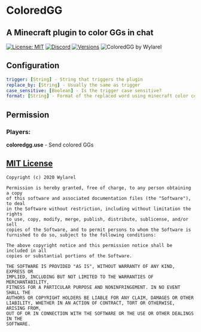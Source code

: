 # ColoredGG
## A Minecraft plugin to color GGs in chat
[![License: MIT](https://img.shields.io/badge/License-MIT-green.svg)](https://wylarel.com/mit/)
[![Discord](https://img.shields.io/badge/Chat-Discord-blue)](https://discord.gg/7qvmeh2)
[![Versions](https://img.shields.io/badge/Tested%20Versions-1.7.x%20--%201.16.x-orange)](#)
![ColoredGG by Wylarel](https://file.wylarel.com/coloredgg.png)
## Configuration
```yaml
trigger: [String] - String that triggers the plugin
replace_by: [String] - Usually the same as trigger
case_sensitive: [Boolean] - Is the trigger case sensitive?
format: [String] - Format of the replaced word using minecraft color code and the character &
```
## Permission
### Players:
**coloredgg.use** - Send colored GGs

## [MIT License](https://wylarel.com/mit/)
```
Copyright (c) 2020 Wylarel

Permission is hereby granted, free of charge, to any person obtaining a copy
of this software and associated documentation files (the "Software"), to deal
in the Software without restriction, including without limitation the rights
to use, copy, modify, merge, publish, distribute, sublicense, and/or sell
copies of the Software, and to permit persons to whom the Software is
furnished to do so, subject to the following conditions:

The above copyright notice and this permission notice shall be included in all
copies or substantial portions of the Software.

THE SOFTWARE IS PROVIDED "AS IS", WITHOUT WARRANTY OF ANY KIND, EXPRESS OR
IMPLIED, INCLUDING BUT NOT LIMITED TO THE WARRANTIES OF MERCHANTABILITY,
FITNESS FOR A PARTICULAR PURPOSE AND NONINFRINGEMENT. IN NO EVENT SHALL THE
AUTHORS OR COPYRIGHT HOLDERS BE LIABLE FOR ANY CLAIM, DAMAGES OR OTHER
LIABILITY, WHETHER IN AN ACTION OF CONTRACT, TORT OR OTHERWISE, ARISING FROM,
OUT OF OR IN CONNECTION WITH THE SOFTWARE OR THE USE OR OTHER DEALINGS IN THE
SOFTWARE.
```
